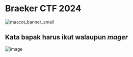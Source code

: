 # Braeker CTF 2024

![mascot_banner_small](https://github.com/alhifikhsan/ctf-writeups/assets/72171338/d3408521-1e8e-467a-a1dc-ce71b3a00afa)


## Kata bapak harus ikut walaupun *mager*

![image](https://github.com/alhifikhsan/ctf-writeups/assets/72171338/9f4e9f0f-c499-45d0-912f-bb5e526b44b5)
